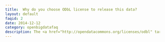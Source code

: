 ```yaml
---
title:  Why do you choose ODbL license to release this data? 
layout: default
faqid: 2
date: 2014-12-12
category: openbigdatafaq
description: The <a href="http://opendatacommons.org/licenses/odbl" target="_new">Open Database License (ODbL)</a> explicitly covers data and not just creative works like photographs or text. A plain language summary of the ODbL is available on the Open Data Commons website. You are free&#58;</p><ul class="text-muted"><li>to share&#58; to copy, distribute and use the database;</li><li>to create&#58; to produce works from the database;</li><li>to adapt&#58; to modify, transform and build upon the database.</li></ul><p class="text-muted">The ODbL also requires you to share any improvements you make to this databases under the ODbL as well. For example, if you combine the information with your own data, the resultant information must be published under the Attribution Share-Alike ODbL. This means that the whole community can benefit from both of our work on the database.<br/>The ODbL requires you to attribute your use of this data. This is important as it allows us (and in turn the community) to benefit from reuse of our work, and so allows us to continue to provide this service. Use of any data must be accompanied by a hyperlink reading "<a href="http://www.telecomitalia.com/tit/en/bigdatachallenge.html" target="_new">from BigDataChallenge contest</a>" and linking to either the <a href="http://theodi.fbk.eu" target="_new">ODI node Trento</a> section homepage or the page referring to the information in question.
---
```


